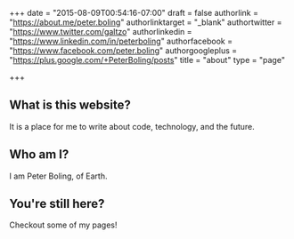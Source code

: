 +++
date = "2015-08-09T00:54:16-07:00"
draft = false
authorlink = "https://about.me/peter.boling"
authorlinktarget = "_blank"
authortwitter = "https://www.twitter.com/galtzo"
authorlinkedin = "https://www.linkedin.com/in/peterboling"
authorfacebook = "https://www.facebook.com/peter.boling"
authorgoogleplus = "https://plus.google.com/+PeterBoling/posts"
title = "about"
type = "page"

+++

## What is this website?

It is a place for me to write about code, technology, and the future.

## Who am I?

I am Peter Boling, of Earth.

## You're still here?

Checkout some of my pages!
